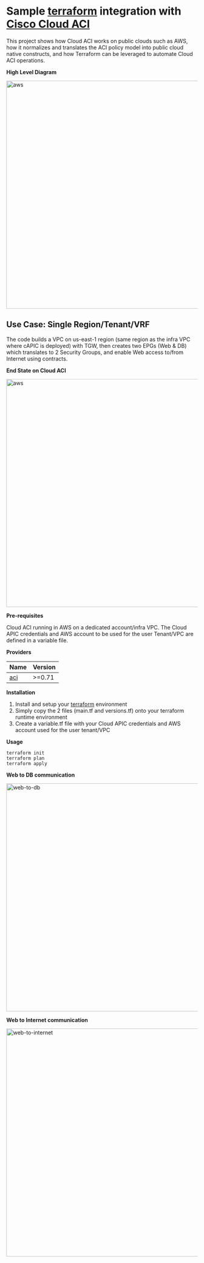 

# Sample [terraform](https://www.terraform.io) integration with [Cisco Cloud ACI](https://www.cisco.com/c/en/us/solutions/data-center-virtualization/application-centric-infrastructure/cloud-aci.html)

This project shows how Cloud ACI works on public clouds such as AWS, how it normalizes and translates the ACI policy model into public cloud native constructs, and how Terraform can be leveraged to automate Cloud ACI operations.

**High Level Diagram**

<img width="600" alt="aws" src="https://github.com/marinalf/cloudaci-demo-terraform-aws/blob/main/images/hld.png">

## Use Case: Single Region/Tenant/VRF

The code builds a VPC on us-east-1 region (same region as the infra VPC where cAPIC is deployed) with TGW, then creates two EPGs (Web & DB) which translates to 2 Security Groups, and enable Web access to/from Internet using contracts.

**End State on Cloud ACI**

<img width="600" alt="aws" src="https://github.com/marinalf/cloudaci-demo-terraform-aws/blob/main/images/myapp.png">

**Pre-requisites**

Cloud ACI running in AWS on a dedicated account/infra VPC. The Cloud APIC credentials and AWS account to be used for the user Tenant/VPC are defined in a variable file.

**Providers**

| Name      | Version |
| --------- | ------- |
| [aci](https://registry.terraform.io/providers/CiscoDevNet/aci/latest)|  >=0.71   |

**Installation**

1. Install and setup your [terraform](https://www.terraform.io/downloads.html) environment
2. Simply copy the 2 files (main.tf and versions.tf) onto your terraform runtime environment
3. Create a variable.tf file with your Cloud APIC credentials and AWS account used for the user tenant/VPC

**Usage**

```
terraform init
terraform plan
terraform apply

```
**Web to DB communication**

<img width="600" alt="web-to-db" src="https://github.com/marinalf/cloudaci-demo-terraform-aws/blob/main/images/web-to-db.png">

**Web to Internet communication**

<img width="600" alt="web-to-internet" src="https://github.com/marinalf/cloudaci-demo-terraform-aws/blob/main/images/web-to-internet.png">
